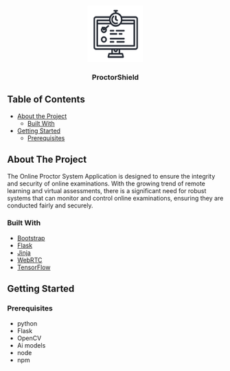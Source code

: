<br />
<p align="center">
  <a href="https://github.com/parth022002/ProctorShield">
    <img src="assets/images/logo.png" alt="Logo" width="130" height="130">
  </a>

  <h3 align="center">ProctorShield</h3>

</p>


## Table of Contents

* [About the Project](#about-the-project)
  * [Built With](#built-with)
* [Getting Started](#getting-started)
  * [Prerequisites](#prerequisites)


## About The Project
The Online Proctor System Application is designed to ensure the integrity and security of online examinations. With the growing trend of remote learning and virtual assessments, there is a significant need for robust systems that can monitor and control online examinations, ensuring they are conducted fairly and securely.

### Built With

* [Bootstrap](https://getbootstrap.com/)
* [Flask](https://flask.palletsprojects.com/)
* [Jinja](https://jinja.palletsprojects.com/)
* [WebRTC](https://webrtc.org/)
* [TensorFlow](https://www.tensorflow.org/)



## Getting Started

### Prerequisites

* python
* Flask
* OpenCV
* Ai models
* node
* npm
